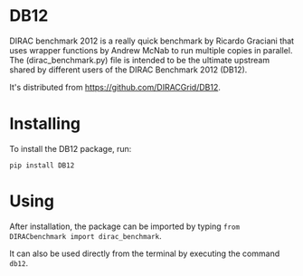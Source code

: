 # DB12
DIRAC benchmark 2012 is a really quick benchmark by Ricardo Graciani that uses wrapper functions by Andrew McNab to run multiple copies in parallel. 
The (dirac_benchmark.py) file is intended to be the ultimate upstream shared by different users of the DIRAC Benchmark 2012 (DB12). 

It's distributed from https://github.com/DIRACGrid/DB12.


# Installing

To install the DB12 package, run:

    pip install DB12

# Using

After installation, the package can be imported by typing `from DIRACbenchmark import dirac_benchmark`. 

It can also be used directly from the terminal by executing the command `db12`.
